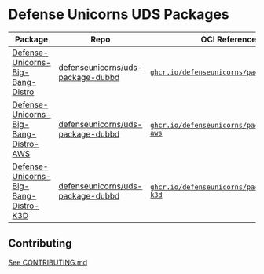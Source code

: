 # Defense Unicorns UDS Packages

| Package                                                                                                                      | Repo                                                                                              | OCI Reference                                                                                                                    | Tag            |
| ---------------------------------------------------------------------------------------------------------------------------- | ------------------------------------------------------------------------------------------------- | -------------------------------------------------------------------------------------------------------------------------------- | -------------- |
| [Defense-Unicorns-Big-Bang-Distro](https://github.com/defenseunicorns/uds-package-dubbd/pkgs/container/packages%2Fdubbd)         | [defenseunicorns/uds-package-dubbd](https://github.com/defenseunicorns/uds-package-dubbd) | [`ghcr.io/defenseunicorns/packages/dubbd`](https://ghcr.io/defenseunicorns/packages/dubbd) | `0.6.2-amd64` |
| [Defense-Unicorns-Big-Bang-Distro-AWS](https://github.com/defenseunicorns/uds-package-dubbd/pkgs/container/packages%2Fdubbd-aws)         | [defenseunicorns/uds-package-dubbd](https://github.com/defenseunicorns/uds-package-dubbd) | [`ghcr.io/defenseunicorns/packages/dubbd-aws`](https://ghcr.io/defenseunicorns/packages/dubbd-aws) | `0.6.2-amd64` |
| [Defense-Unicorns-Big-Bang-Distro-K3D](https://github.com/defenseunicorns/uds-package-dubbd/pkgs/container/packages%2Fdubbd-k3d)         | [defenseunicorns/uds-package-dubbd](https://github.com/defenseunicorns/uds-package-dubbd) | [`ghcr.io/defenseunicorns/packages/dubbd-k3d`](https://ghcr.io/defenseunicorns/packages/dubbd-k3d) | `0.6.2-amd64` |

## Contributing

[See CONTRIBUTING.md](./CONTRIBUTING.md)
